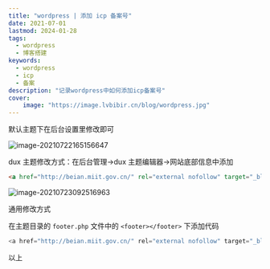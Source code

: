 ```yaml
---
title: "wordpress | 添加 icp 备案号" 
date: 2021-07-01
lastmod: 2024-01-28
tags:
  - wordpress
  - 博客搭建
keywords:
  - wordpress
  - icp
  - 备案
description: "记录wordpress中如何添加icp备案号" 
cover:
    image: "https://image.lvbibir.cn/blog/wordpress.jpg" 
---
```


默认主题下在后台设置里修改即可

![image-20210722165156647](https://image.lvbibir.cn/blog/image-20210722165156647.png)

dux 主题修改方式：在后台管理→dux 主题编辑器→网站底部信息中添加

```html
<a href="http://beian.miit.gov.cn/" rel="external nofollow" target="_blank">京ICP备2021023168号-1</a>
```

![image-20210723092516963](https://image.lvbibir.cn/blog/image-20210723092516963.png)

通用修改方式

在主题目录的 `footer.php` 文件中的 `<footer></footer>` 下添加代码

```php
<a href="http://beian.miit.gov.cn/" rel="external nofollow" target="_blank">你的备案号</a>
```

以上
